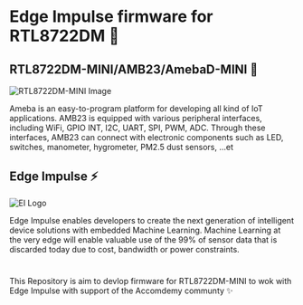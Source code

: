 # Edge Impulse firmware for RTL8722DM 👾

## RTL8722DM-MINI/AMB23/AmebaD-MINI 🦠

![RTL8722DM-MINI Image](https://www.amebaiot.com/wp-content/uploads/2021/04/GettingStart/P01.png)

Ameba is an easy-to-program platform for developing all kind of IoT applications. AMB23 is equipped with various peripheral interfaces, including WiFi, GPIO INT, I2C, UART, SPI, PWM, ADC. Through these interfaces, AMB23 can connect with electronic components such as LED, switches, manometer, hygrometer, PM2.5 dust sensors, …et

## Edge Impulse ⚡️

![EI Logo](https://www.edge-ai-vision.com/wp-content/uploads/2021/05/logo_edgeimpulse_may_2021.png) 

Edge Impulse enables developers to create the next generation of intelligent device solutions with embedded Machine Learning. Machine Learning at the very edge will enable valuable use of the 99% of sensor data that is discarded today due to cost, bandwidth or power constraints.

#
This Repository is aim to devlop firmware for RTL8722DM-MINI to wok with Edge Impulse with support of the Accomdemy communty ✨
